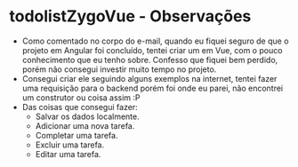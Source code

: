 # todolistZygoVue - Observações

 - Como comentado no corpo do e-mail, quando eu fiquei seguro de que o projeto em Angular foi concluído, tentei criar um em Vue, com o pouco conhecimento que eu tenho sobre. Confesso que fiquei bem perdido, porém não consegui investir muito tempo no projeto.
 - Consegui criar ele seguindo alguns exemplos na internet, tentei fazer uma requisição para o backend porém foi onde eu parei, não encontrei um construtor ou coisa assim :P
 - Das coisas que consegui fazer:
    - Salvar os dados localmente.
    - Adicionar uma nova tarefa. 
    - Completar uma tarefa.
    - Excluir uma tarefa.
    - Editar uma tarefa.